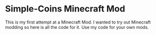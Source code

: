 # Simple-Coins Minecraft Mod

This is my first attempt at a Minecraft Mod. I wanted to try out Minecraft modding so here is all the code for it. Use my code for your own mods.
